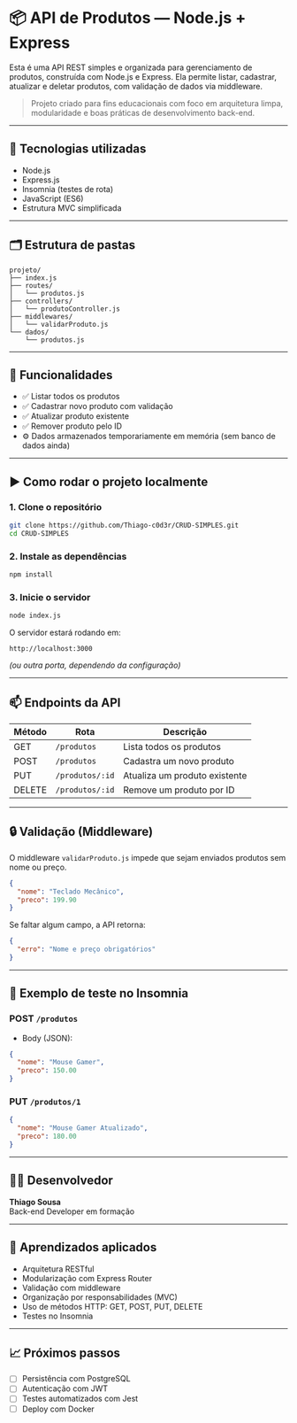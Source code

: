 # 📦 API de Produtos — Node.js + Express

Esta é uma API REST simples e organizada para gerenciamento de produtos, construída com Node.js e Express. Ela permite listar, cadastrar, atualizar e deletar produtos, com validação de dados via middleware.

> Projeto criado para fins educacionais com foco em arquitetura limpa, modularidade e boas práticas de desenvolvimento back-end.

---

## 🚀 Tecnologias utilizadas

- Node.js
- Express.js
- Insomnia (testes de rota)
- JavaScript (ES6)
- Estrutura MVC simplificada

---

## 🗂️ Estrutura de pastas

```
projeto/
├── index.js
├── routes/
│   └── produtos.js
├── controllers/
│   └── produtoController.js
├── middlewares/
│   └── validarProduto.js
└── dados/
    └── produtos.js
```

---

## 📌 Funcionalidades

- ✅ Listar todos os produtos
- ✅ Cadastrar novo produto com validação
- ✅ Atualizar produto existente
- ✅ Remover produto pelo ID
- ⚙ Dados armazenados temporariamente em memória (sem banco de dados ainda)

---

## ▶️ Como rodar o projeto localmente

### 1. Clone o repositório

```bash
git clone https://github.com/Thiago-c0d3r/CRUD-SIMPLES.git
cd CRUD-SIMPLES
```

### 2. Instale as dependências

```bash
npm install
```

### 3. Inicie o servidor

```bash
node index.js
```

O servidor estará rodando em:
```
http://localhost:3000
```

*(ou outra porta, dependendo da configuração)*

---

## 📫 Endpoints da API

| Método | Rota              | Descrição                        |
|--------|-------------------|----------------------------------|
| GET    | `/produtos`       | Lista todos os produtos          |
| POST   | `/produtos`       | Cadastra um novo produto         |
| PUT    | `/produtos/:id`   | Atualiza um produto existente    |
| DELETE | `/produtos/:id`   | Remove um produto por ID         |

---

## 🔒 Validação (Middleware)

O middleware `validarProduto.js` impede que sejam enviados produtos sem nome ou preço.

```json
{
  "nome": "Teclado Mecânico",
  "preco": 199.90
}
```

Se faltar algum campo, a API retorna:

```json
{
  "erro": "Nome e preço obrigatórios"
}
```

---

## 🧪 Exemplo de teste no Insomnia

### POST `/produtos`

- Body (JSON):
```json
{
  "nome": "Mouse Gamer",
  "preco": 150.00
}
```

### PUT `/produtos/1`

```json
{
  "nome": "Mouse Gamer Atualizado",
  "preco": 180.00
}
```

---

## 👨‍💻 Desenvolvedor

**Thiago Sousa**  
Back-end Developer em formação  

---

## 🧠 Aprendizados aplicados

- Arquitetura RESTful
- Modularização com Express Router
- Validação com middleware
- Organização por responsabilidades (MVC)
- Uso de métodos HTTP: GET, POST, PUT, DELETE
- Testes no Insomnia

---

## 📈 Próximos passos

- [ ] Persistência com PostgreSQL  
- [ ] Autenticação com JWT  
- [ ] Testes automatizados com Jest  
- [ ] Deploy com Docker

